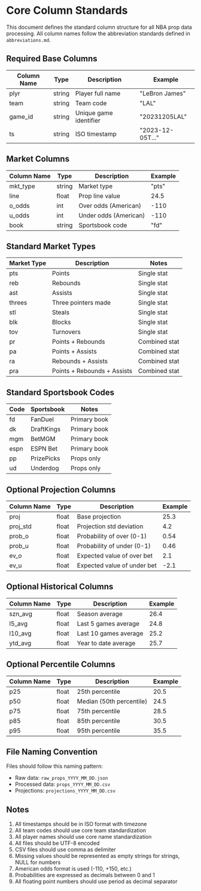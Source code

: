 # Core Column Standards

This document defines the standard column structure for all NBA prop data processing.
All column names follow the abbreviation standards defined in `abbreviations.md`.

## Required Base Columns

| Column Name | Type    | Description                    | Example        |
|------------|---------|--------------------------------|----------------|
| plyr       | string  | Player full name               | "LeBron James" |
| team       | string  | Team code                      | "LAL"          |
| game_id    | string  | Unique game identifier         | "20231205LAL"  |
| ts         | string  | ISO timestamp                  | "2023-12-05T..."| 

## Market Columns

| Column Name | Type    | Description                    | Example        |
|------------|---------|--------------------------------|----------------|
| mkt_type   | string  | Market type                    | "pts"          |
| line       | float   | Prop line value               | 24.5           |
| o_odds     | int     | Over odds (American)          | -110           |
| u_odds     | int     | Under odds (American)         | -110           |
| book       | string  | Sportsbook code               | "fd"           |

## Standard Market Types

| Market Type | Description                    | Notes                |
|------------|--------------------------------|---------------------|
| pts        | Points                         | Single stat         |
| reb        | Rebounds                       | Single stat         |
| ast        | Assists                        | Single stat         |
| threes     | Three pointers made            | Single stat         |
| stl        | Steals                         | Single stat         |
| blk        | Blocks                         | Single stat         |
| tov        | Turnovers                      | Single stat         |
| pr         | Points + Rebounds              | Combined stat       |
| pa         | Points + Assists               | Combined stat       |
| ra         | Rebounds + Assists             | Combined stat       |
| pra        | Points + Rebounds + Assists    | Combined stat       |

## Standard Sportsbook Codes

| Code | Sportsbook  | Notes                |
|------|-------------|---------------------|
| fd   | FanDuel     | Primary book        |
| dk   | DraftKings  | Primary book        |
| mgm  | BetMGM      | Primary book        |
| espn | ESPN Bet    | Primary book        |
| pp   | PrizePicks  | Props only          |
| ud   | Underdog    | Props only          |

## Optional Projection Columns

| Column Name | Type    | Description                    | Example        |
|------------|---------|--------------------------------|----------------|
| proj       | float   | Base projection                | 25.3           |
| proj_std   | float   | Projection std deviation       | 4.2            |
| prob_o     | float   | Probability of over (0-1)      | 0.54           |
| prob_u     | float   | Probability of under (0-1)     | 0.46           |
| ev_o       | float   | Expected value of over bet     | 2.1            |
| ev_u       | float   | Expected value of under bet    | -2.1           |

## Optional Historical Columns

| Column Name  | Type    | Description                    | Example        |
|-------------|---------|--------------------------------|----------------|
| szn_avg     | float   | Season average                 | 26.4           |
| l5_avg      | float   | Last 5 games average           | 24.8           |
| l10_avg     | float   | Last 10 games average          | 25.2           |
| ytd_avg     | float   | Year to date average           | 25.7           |

## Optional Percentile Columns

| Column Name | Type    | Description                    | Example        |
|------------|---------|--------------------------------|----------------|
| p25        | float   | 25th percentile                | 20.5           |
| p50        | float   | Median (50th percentile)       | 24.5           |
| p75        | float   | 75th percentile                | 28.5           |
| p85        | float   | 85th percentile                | 30.5           |
| p95        | float   | 95th percentile                | 35.5           |

## File Naming Convention

Files should follow this naming pattern:
- Raw data: `raw_props_YYYY_MM_DD.json`
- Processed data: `props_YYYY_MM_DD.csv`
- Projections: `projections_YYYY_MM_DD.csv`

## Notes

1. All timestamps should be in ISO format with timezone
2. All team codes should use core team standardization
3. All player names should use core name standardization
4. All files should be UTF-8 encoded
5. CSV files should use comma as delimiter
6. Missing values should be represented as empty strings for strings, NULL for numbers
7. American odds format is used (-110, +150, etc.)
8. Probabilities are expressed as decimals between 0 and 1
9. All floating point numbers should use period as decimal separator